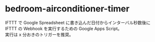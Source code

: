 # bedroom-airconditioner-timer

IFTTT で Google Spreadsheet に書き込んだ日付からインターバル秒数後に IFTTT の Webhook を実行するための Google Apps Script。  
実行は x 分おきのトリガーを推奨。
